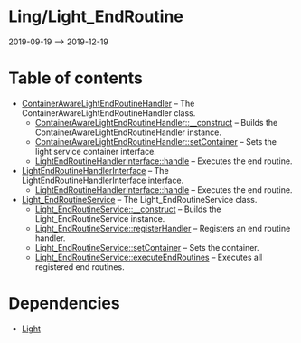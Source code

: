 Ling/Light_EndRoutine
================
2019-09-19 --> 2019-12-19




Table of contents
===========

- [ContainerAwareLightEndRoutineHandler](https://github.com/lingtalfi/Light_EndRoutine/blob/master/doc/api/Ling/Light_EndRoutine/Handler/ContainerAwareLightEndRoutineHandler.md) &ndash; The ContainerAwareLightEndRoutineHandler class.
    - [ContainerAwareLightEndRoutineHandler::__construct](https://github.com/lingtalfi/Light_EndRoutine/blob/master/doc/api/Ling/Light_EndRoutine/Handler/ContainerAwareLightEndRoutineHandler/__construct.md) &ndash; Builds the ContainerAwareLightEndRoutineHandler instance.
    - [ContainerAwareLightEndRoutineHandler::setContainer](https://github.com/lingtalfi/Light_EndRoutine/blob/master/doc/api/Ling/Light_EndRoutine/Handler/ContainerAwareLightEndRoutineHandler/setContainer.md) &ndash; Sets the light service container interface.
    - [LightEndRoutineHandlerInterface::handle](https://github.com/lingtalfi/Light_EndRoutine/blob/master/doc/api/Ling/Light_EndRoutine/Handler/LightEndRoutineHandlerInterface/handle.md) &ndash; Executes the end routine.
- [LightEndRoutineHandlerInterface](https://github.com/lingtalfi/Light_EndRoutine/blob/master/doc/api/Ling/Light_EndRoutine/Handler/LightEndRoutineHandlerInterface.md) &ndash; The LightEndRoutineHandlerInterface interface.
    - [LightEndRoutineHandlerInterface::handle](https://github.com/lingtalfi/Light_EndRoutine/blob/master/doc/api/Ling/Light_EndRoutine/Handler/LightEndRoutineHandlerInterface/handle.md) &ndash; Executes the end routine.
- [Light_EndRoutineService](https://github.com/lingtalfi/Light_EndRoutine/blob/master/doc/api/Ling/Light_EndRoutine/Service/Light_EndRoutineService.md) &ndash; The Light_EndRoutineService class.
    - [Light_EndRoutineService::__construct](https://github.com/lingtalfi/Light_EndRoutine/blob/master/doc/api/Ling/Light_EndRoutine/Service/Light_EndRoutineService/__construct.md) &ndash; Builds the Light_EndRoutineService instance.
    - [Light_EndRoutineService::registerHandler](https://github.com/lingtalfi/Light_EndRoutine/blob/master/doc/api/Ling/Light_EndRoutine/Service/Light_EndRoutineService/registerHandler.md) &ndash; Registers an end routine handler.
    - [Light_EndRoutineService::setContainer](https://github.com/lingtalfi/Light_EndRoutine/blob/master/doc/api/Ling/Light_EndRoutine/Service/Light_EndRoutineService/setContainer.md) &ndash; Sets the container.
    - [Light_EndRoutineService::executeEndRoutines](https://github.com/lingtalfi/Light_EndRoutine/blob/master/doc/api/Ling/Light_EndRoutine/Service/Light_EndRoutineService/executeEndRoutines.md) &ndash; Executes all registered end routines.


Dependencies
============
- [Light](https://github.com/lingtalfi/Light)


